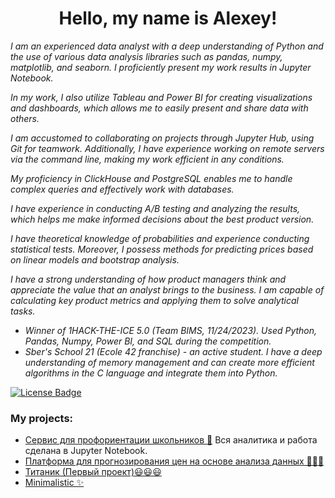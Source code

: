 <h1 align="center">
  Hello, my name is Alexey!
</h1>
<div align="left">
<i>
I am an experienced data analyst with a deep understanding of Python and the use of various data analysis libraries such as pandas, numpy, matplotlib, and seaborn. I proficiently present my work results in Jupyter Notebook.

In my work, I also utilize Tableau and Power BI for creating visualizations and dashboards, which allows me to easily present and share data with others.

I am accustomed to collaborating on projects through Jupyter Hub, using Git for teamwork. Additionally, I have experience working on remote servers via the command line, making my work efficient in any conditions.

My proficiency in ClickHouse and PostgreSQL enables me to handle complex queries and effectively work with databases.

I have experience in conducting A/B testing and analyzing the results, which helps me make informed decisions about the best product version.

I have theoretical knowledge of probabilities and experience conducting statistical tests. Moreover, I possess methods for predicting prices based on linear models and bootstrap analysis.

I have a strong understanding of how product managers think and appreciate the value that an analyst brings to the business. I am capable of calculating key product metrics and applying them to solve analytical tasks.

- Winner of 1HACK-THE-ICE 5.0 (Team BIMS, 11/24/2023). Used Python, Pandas, Numpy, Power BI, and SQL during the competition.
- Sber's School 21 (Ecole 42 franchise) - an active student. I have a deep understanding of memory management and can create more efficient algorithms in the C language and integrate them into Python.
</i>

<a href="https://github.com/WillAgeG/awesome-github-profile-readme/blob/master/LICENSE"><img src="https://img.shields.io/github/license/abhisheknaiidu/awesome-github-profile-readme?color=2b9348" alt="License Badge"/></a>

</div>

### My projects:
  - [Сервис для профориентации школьников 🚀](https://github.com/WillAgeG/hack_lct_2023)
    Вся аналитика и работа сделана в Jupyter Notebook.
  - [Платформа для прогнозирования цен на основе анализа данных 👨🏽‍💻](#code-mode-)
  - [Титаник (Первый проект)😃😃😃](https://github.com/WillAgeG/titanic_first_project)
  - [Minimalistic ✨](#minimalistic-)
